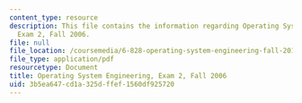 ```yaml
---
content_type: resource
description: This file contains the information regarding Operating System Engineering,
  Exam 2, Fall 2006.
file: null
file_location: /coursemedia/6-828-operating-system-engineering-fall-2012/3b5ea647cd1a325dffef1560df925720_MIT6_828F12_q06_2_sol.pdf
file_type: application/pdf
resourcetype: Document
title: Operating System Engineering, Exam 2, Fall 2006
uid: 3b5ea647-cd1a-325d-ffef-1560df925720
---
```

